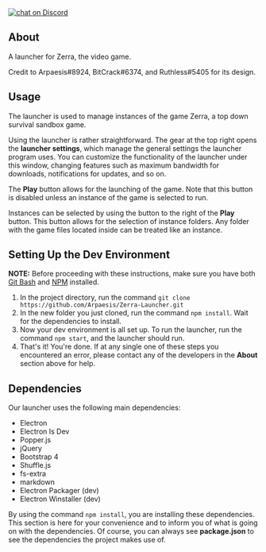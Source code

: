 <a href="https://discord.gg/cEuUxkB">
        <img src="https://img.shields.io/discord/308323056592486420.svg?logo=discord&colorB=8080ff"
            alt="chat on Discord"></a>

## About
A launcher for Zerra, the video game.

Credit to Arpaesis#8924, BitCrack#6374, and Ruthless#5405 for its design.

## Usage
The launcher is used to manage instances of the game Zerra, a top down survival sandbox game. 

Using the launcher is rather straightforward. The gear at the top right opens the **launcher settings**, which manage the general settings the launcher program uses. You can customize the functionality of the launcher under this window, changing features such as maximum bandwidth for downloads, notifications for updates, and so on.

The **Play** button allows for the launching of the game. Note that this button is disabled unless an instance of the game is selected to run.

Instances can be selected by using the button to the right of the **Play** button. This button allows for the selection of instance folders. Any folder with the game files located inside can be treated like an instance.

## Setting Up the Dev Environment
**NOTE:** Before proceeding with these instructions, make sure you have both [Git Bash](https://git-scm.com/downloads) and [NPM](https://www.npmjs.com/get-npm) installed.
1. In the project directory, run the command `git clone https://github.com/Arpaesis/Zerra-Launcher.git`
1. In the new folder you just cloned, run the command ``npm install``. Wait for the dependencies to install.
1. Now your dev environment is all set up. To run the launcher, run the command ``npm start``, and the launcher should run.
1. That's it! You're done. If at any single one of these steps you encountered an error, please contact any of the developers in the **About** section above for help.

## Dependencies
Our launcher uses the following main dependencies:
* Electron
* Electron Is Dev
* Popper.js
* jQuery
* Bootstrap 4
* Shuffle.js
* fs-extra
* markdown
* Electron Packager (dev)
* Electron Winstaller (dev)

By using the command ``npm install``, you are installing these dependencies. This section is here for your convenience and to inform you of what is going on with the dependencies. Of course, you can always see **package.json** to see the dependencies the project makes use of.
